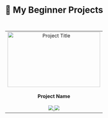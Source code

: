 <div align="">

# 🚀 My Beginner Projects

<br>

<table>
  <tr>
    <td align="center">
      <img src="https://www.ideogram.ai/assets/image/lossless/response/_wOsKhb5T3m8BJHolRN0dg" alt="Project Title" width="300" height="180"><br><br>
      <b>Project Name</b><br><br>
      <a href="YOUR_CODE_LINK" target="_blank">
        <img src="https://img.shields.io/badge/View%20Code-0078D7?style=for-the-badge&logo=github&logoColor=white" />
      </a>
      <a href="YOUR_LIVE_PREVIEW_LINK" target="_blank">
        <img src="https://img.shields.io/badge/Live%20Preview-28a745?style=for-the-badge&logo=githubpages&logoColor=white" />
      </a>
    </td>
  </tr>
</table>

</div>
